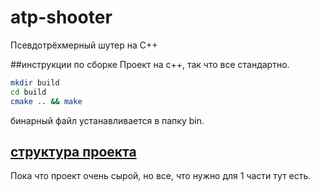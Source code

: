 # atp-shooter
Псевдотрёхмерный шутер на C++

##инструкции по сборке
Проект на с++, так что все стандартно.
```bash
mkdir build
cd build
cmake .. && make
```
бинарный файл устанавливается в папку bin.

## [структура проекта](STRUCTURE.md)

Пока что проект очень сырой, но все, что нужно для 1 части тут есть.